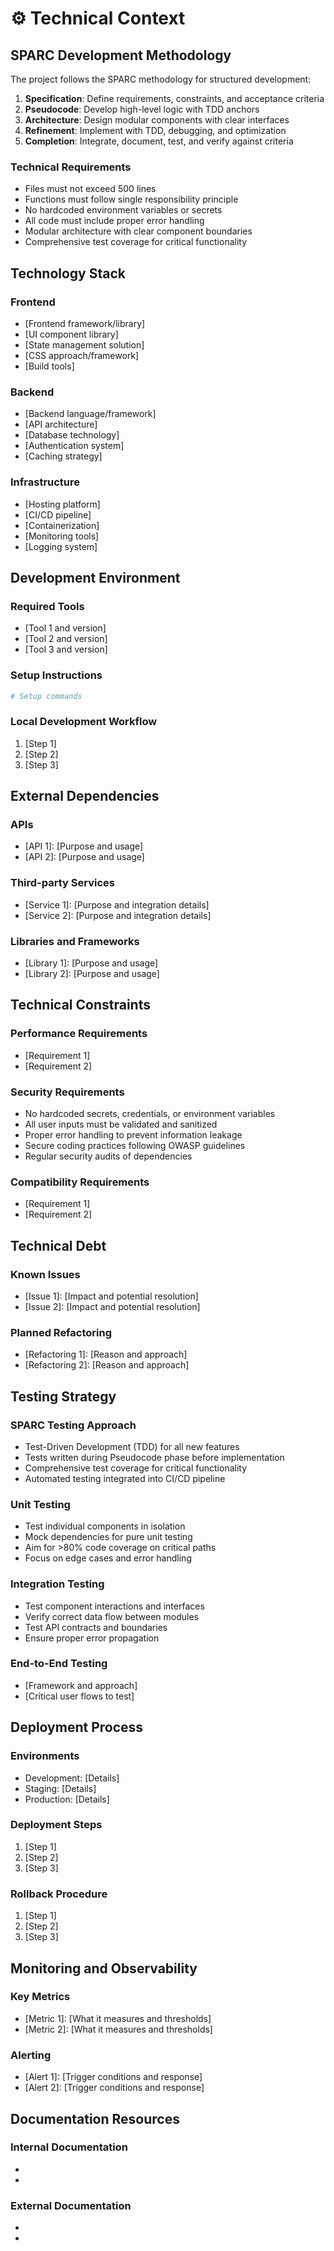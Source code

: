# ⚙️ Technical Context

## SPARC Development Methodology

The project follows the SPARC methodology for structured development:

1. **Specification**: Define requirements, constraints, and acceptance criteria
2. **Pseudocode**: Develop high-level logic with TDD anchors
3. **Architecture**: Design modular components with clear interfaces
4. **Refinement**: Implement with TDD, debugging, and optimization
5. **Completion**: Integrate, document, test, and verify against criteria

### Technical Requirements
- Files must not exceed 500 lines
- Functions must follow single responsibility principle
- No hardcoded environment variables or secrets
- All code must include proper error handling
- Modular architecture with clear component boundaries
- Comprehensive test coverage for critical functionality

## Technology Stack

### Frontend
- [Frontend framework/library]
- [UI component library]
- [State management solution]
- [CSS approach/framework]
- [Build tools]

### Backend
- [Backend language/framework]
- [API architecture]
- [Database technology]
- [Authentication system]
- [Caching strategy]

### Infrastructure
- [Hosting platform]
- [CI/CD pipeline]
- [Containerization]
- [Monitoring tools]
- [Logging system]

## Development Environment

### Required Tools
- [Tool 1 and version]
- [Tool 2 and version]
- [Tool 3 and version]

### Setup Instructions
```bash
# Setup commands
```

### Local Development Workflow
1. [Step 1]
2. [Step 2]
3. [Step 3]

## External Dependencies

### APIs
- [API 1]: [Purpose and usage]
- [API 2]: [Purpose and usage]

### Third-party Services
- [Service 1]: [Purpose and integration details]
- [Service 2]: [Purpose and integration details]

### Libraries and Frameworks
- [Library 1]: [Purpose and usage]
- [Library 2]: [Purpose and usage]

## Technical Constraints

### Performance Requirements
- [Requirement 1]
- [Requirement 2]

### Security Requirements
- No hardcoded secrets, credentials, or environment variables
- All user inputs must be validated and sanitized
- Proper error handling to prevent information leakage
- Secure coding practices following OWASP guidelines
- Regular security audits of dependencies

### Compatibility Requirements
- [Requirement 1]
- [Requirement 2]

## Technical Debt

### Known Issues
- [Issue 1]: [Impact and potential resolution]
- [Issue 2]: [Impact and potential resolution]

### Planned Refactoring
- [Refactoring 1]: [Reason and approach]
- [Refactoring 2]: [Reason and approach]

## Testing Strategy

### SPARC Testing Approach
- Test-Driven Development (TDD) for all new features
- Tests written during Pseudocode phase before implementation
- Comprehensive test coverage for critical functionality
- Automated testing integrated into CI/CD pipeline

### Unit Testing
- Test individual components in isolation
- Mock dependencies for pure unit testing
- Aim for >80% code coverage on critical paths
- Focus on edge cases and error handling

### Integration Testing
- Test component interactions and interfaces
- Verify correct data flow between modules
- Test API contracts and boundaries
- Ensure proper error propagation

### End-to-End Testing
- [Framework and approach]
- [Critical user flows to test]

## Deployment Process

### Environments
- Development: [Details]
- Staging: [Details]
- Production: [Details]

### Deployment Steps
1. [Step 1]
2. [Step 2]
3. [Step 3]

### Rollback Procedure
1. [Step 1]
2. [Step 2]
3. [Step 3]

## Monitoring and Observability

### Key Metrics
- [Metric 1]: [What it measures and thresholds]
- [Metric 2]: [What it measures and thresholds]

### Alerting
- [Alert 1]: [Trigger conditions and response]
- [Alert 2]: [Trigger conditions and response]

## Documentation Resources

### Internal Documentation
- [Link or location 1]: [Description]
- [Link or location 2]: [Description]

### External Documentation
- [Link 1]: [Description]
- [Link 2]: [Description]
